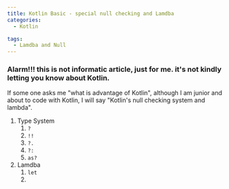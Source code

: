 ```yaml
---
title: Kotlin Basic - special null checking and Lamdba
categories:
  - Kotlin

tags:
  - Lamdba and Null
---
```


### Alarm!!! this is not informatic article, just for me. it's not kindly letting you know about Kotlin.



If some one asks me "what is advantage of Kotlin", although I am junior and about to code with Kotlin, I will say "Kotlin's null checking system and lambda".



1. Type System
   1. `?`
   2. `!!`
   3. `?.`
   4. `?:`
   5. `as?`
2. Lamdba
   1. `let`
   2. 

